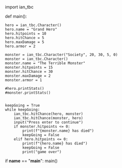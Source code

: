 import ian_tbc

def main():
    
    hero = ian_tbc.Character()
    hero.name = "Grand Hero"
    hero.hitpoints = 10
    hero.hitChance = 5
    hero.maxDamage = 5
    hero.armor = 2

    monster = ian_tbc.Character("Society", 20, 30, 5, 0)
    monster = ian_tbc.Character()
    monster.name = "The Terrible Monster"
    monster.hitpoints = 15
    monster.hitChance = 30
    monster.maxDamage = 2
    monster.armor = 1
    
    #hero.printStats()
    #monster.printStats()
    
    
    keepGoing = True
    while keepGoing:
        ian_tbc.hitChance(hero, monster)
        ian_tbc.hitChance(monster, hero)
        input("Press enter to continue")
        if monster.hitpoints <= 0:
            print(f"{monster.name} has died")
            keepGoing = False
        elif hero.hitpoints <= 0:
            print(f"{hero.name} has died")
            keepGoing = False
            print("game over")

if __name__ == "__main__":
    main()
